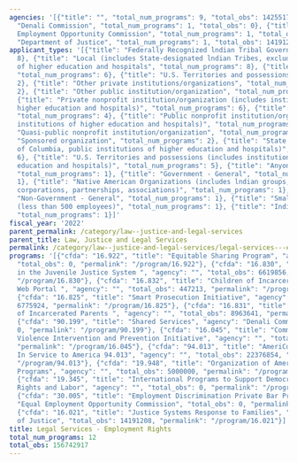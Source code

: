 ```yaml
---
agencies: '[{"title": "", "total_num_programs": 9, "total_obs": 142551709}, {"title":
  "Denali Commission", "total_num_programs": 1, "total_obs": 0}, {"title": "Equal
  Employment Opportunity Commission", "total_num_programs": 1, "total_obs": 0}, {"title":
  "Department of Justice", "total_num_programs": 1, "total_obs": 14191208}]'
applicant_types: '[{"title": "Federally Recognized lndian Tribal Governments", "total_num_programs":
  8}, {"title": "Local (includes State-designated lndian Tribes, excludes institutions
  of higher education and hospitals", "total_num_programs": 8}, {"title": "State",
  "total_num_programs": 6}, {"title": "U.S. Territories and possessions", "total_num_programs":
  2}, {"title": "Other private institutions/organizations", "total_num_programs":
  2}, {"title": "Other public institution/organization", "total_num_programs": 5},
  {"title": "Private nonprofit institution/organization (includes institutions of
  higher education and hospitals)", "total_num_programs": 6}, {"title": "Profit organization",
  "total_num_programs": 4}, {"title": "Public nonprofit institution/organization (includes
  institutions of higher education and hospitals)", "total_num_programs": 9}, {"title":
  "Quasi-public nonprofit institution/organization", "total_num_programs": 3}, {"title":
  "Sponsored organization", "total_num_programs": 2}, {"title": "State (includes District
  of Columbia, public institutions of higher education and hospitals)", "total_num_programs":
  6}, {"title": "U.S. Territories and possessions (includes institutions of higher
  education and hospitals)", "total_num_programs": 5}, {"title": "Anyone/general public",
  "total_num_programs": 1}, {"title": "Government - General", "total_num_programs":
  1}, {"title": "Native American Organizations (includes lndian groups, cooperatives,
  corporations, partnerships, associations)", "total_num_programs": 1}, {"title":
  "Non-Government - General", "total_num_programs": 1}, {"title": "Small business
  (less than 500 employees)", "total_num_programs": 1}, {"title": "Individual/Family",
  "total_num_programs": 1}]'
fiscal_year: '2022'
parent_permalink: /category/law--justice-and-legal-services
parent_title: Law, Justice and Legal Services
permalink: /category/law--justice-and-legal-services/legal-services---employment-rights
programs: '[{"cfda": "16.922", "title": "Equitable Sharing Program", "agency": "",
  "total_obs": 0, "permalink": "/program/16.922"}, {"cfda": "16.830", "title": "Girls
  in the Juvenile Justice System ", "agency": "", "total_obs": 6619856, "permalink":
  "/program/16.830"}, {"cfda": "16.832", "title": "Children of Incarcerated Parents
  Web Portal ", "agency": "", "total_obs": 447213, "permalink": "/program/16.832"},
  {"cfda": "16.825", "title": "Smart Prosecution Initiative", "agency": "", "total_obs":
  6775924, "permalink": "/program/16.825"}, {"cfda": "16.831", "title": "Children
  of Incarcerated Parents ", "agency": "", "total_obs": 8963641, "permalink": "/program/16.831"},
  {"cfda": "90.199", "title": "Shared Services", "agency": "Denali Commission", "total_obs":
  0, "permalink": "/program/90.199"}, {"cfda": "16.045", "title": "Community-Based
  Violence Intervention and Prevention Initiative", "agency": "", "total_obs": 92368221,
  "permalink": "/program/16.045"}, {"cfda": "94.013", "title": "AmeriCorps Volunteers
  In Service to America 94.013", "agency": "", "total_obs": 22376854, "permalink":
  "/program/94.013"}, {"cfda": "19.948", "title": "Organization of American States
  Programs", "agency": "", "total_obs": 5000000, "permalink": "/program/19.948"},
  {"cfda": "19.345", "title": "International Programs to Support Democracy, Human
  Rights and Labor", "agency": "", "total_obs": 0, "permalink": "/program/19.345"},
  {"cfda": "30.005", "title": "Employment Discrimination Private Bar Program", "agency":
  "Equal Employment Opportunity Commission", "total_obs": 0, "permalink": "/program/30.005"},
  {"cfda": "16.021", "title": "Justice Systems Response to Families", "agency": "Department
  of Justice", "total_obs": 14191208, "permalink": "/program/16.021"}]'
title: Legal Services - Employment Rights
total_num_programs: 12
total_obs: 156742917
---
```

